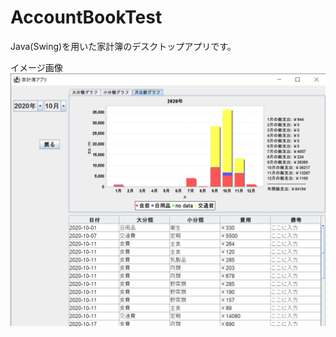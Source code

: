 # AccountBookTest
Java(Swing)を用いた家計簿のデスクトップアプリです。

イメージ画像
![image](https://github.com/Fishing-oboro/AccountBookTest/blob/master/image/%E5%AE%B6%E8%A8%88%E7%B0%BF%E3%82%A2%E3%83%97%E3%83%AA%202021_06_28%2010_34_24.png)
